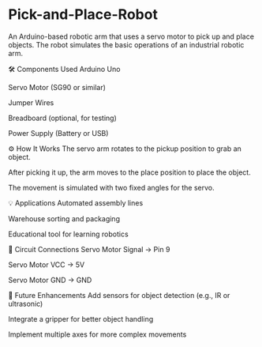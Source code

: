 # Pick-and-Place-Robot
An Arduino-based robotic arm that uses a servo motor to pick up and place objects. The robot simulates the basic operations of an industrial robotic arm.

🛠️ Components Used
Arduino Uno

Servo Motor (SG90 or similar)

Jumper Wires

Breadboard (optional, for testing)

Power Supply (Battery or USB)

⚙️ How It Works
The servo arm rotates to the pickup position to grab an object.

After picking it up, the arm moves to the place position to place the object.

The movement is simulated with two fixed angles for the servo.

💡 Applications
Automated assembly lines

Warehouse sorting and packaging

Educational tool for learning robotics

📐 Circuit Connections
Servo Motor Signal → Pin 9

Servo Motor VCC → 5V

Servo Motor GND → GND

🧠 Future Enhancements
Add sensors for object detection (e.g., IR or ultrasonic)

Integrate a gripper for better object handling

Implement multiple axes for more complex movements
